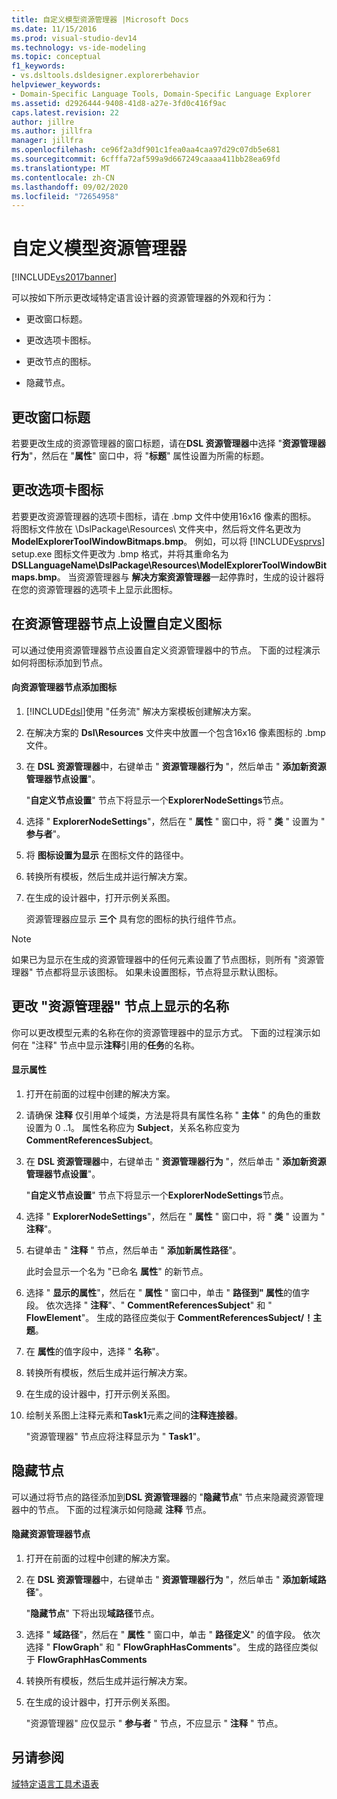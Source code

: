 ```yaml
---
title: 自定义模型资源管理器 |Microsoft Docs
ms.date: 11/15/2016
ms.prod: visual-studio-dev14
ms.technology: vs-ide-modeling
ms.topic: conceptual
f1_keywords:
- vs.dsltools.dsldesigner.explorerbehavior
helpviewer_keywords:
- Domain-Specific Language Tools, Domain-Specific Language Explorer
ms.assetid: d2926444-9408-41d8-a27e-3fd0c416f9ac
caps.latest.revision: 22
author: jillre
ms.author: jillfra
manager: jillfra
ms.openlocfilehash: ce96f2a3df901c1fea0aa4caa97d29c07db5e681
ms.sourcegitcommit: 6cfffa72af599a9d667249caaaa411bb28ea69fd
ms.translationtype: MT
ms.contentlocale: zh-CN
ms.lasthandoff: 09/02/2020
ms.locfileid: "72654958"
---
```

# <a name="customizing-the-model-explorer"></a>自定义模型资源管理器
[!INCLUDE[vs2017banner](../includes/vs2017banner.md)]

可以按如下所示更改域特定语言设计器的资源管理器的外观和行为：

- 更改窗口标题。

- 更改选项卡图标。

- 更改节点的图标。

- 隐藏节点。

## <a name="changing-the-window-title"></a>更改窗口标题
 若要更改生成的资源管理器的窗口标题，请在**DSL 资源管理器**中选择 "**资源管理器行为**"，然后在 "**属性**" 窗口中，将 "**标题**" 属性设置为所需的标题。

## <a name="changing-the-tab-icon"></a>更改选项卡图标
 若要更改资源管理器的选项卡图标，请在 .bmp 文件中使用16x16 像素的图标。 将图标文件放在 \DslPackage\Resources\ 文件夹中，然后将文件名更改为 **ModelExplorerToolWindowBitmaps.bmp**。 例如，可以将 [!INCLUDE[vsprvs](../includes/vsprvs-md.md)] setup.exe 图标文件更改为 .bmp 格式，并将其重命名为 **DSLLanguageName\DslPackage\Resources\ModelExplorerToolWindowBitmaps.bmp**。 当资源管理器与 **解决方案资源管理器**一起停靠时，生成的设计器将在您的资源管理器的选项卡上显示此图标。

## <a name="setting-custom-icons-on-explorer-nodes"></a>在资源管理器节点上设置自定义图标
 可以通过使用资源管理器节点设置自定义资源管理器中的节点。 下面的过程演示如何将图标添加到节点。

#### <a name="to-add-an-icon-to-an-explorer-node"></a>向资源管理器节点添加图标

1. [!INCLUDE[dsl](../includes/dsl-md.md)]使用 "任务流" 解决方案模板创建解决方案。

2. 在解决方案的 **Dsl\Resources** 文件夹中放置一个包含16x16 像素图标的 .bmp 文件。

3. 在 **DSL 资源管理器**中，右键单击 " **资源管理器行为** "，然后单击 " **添加新资源管理器节点设置**"。

     "**自定义节点设置**" 节点下将显示一个**ExplorerNodeSettings**节点。

4. 选择 " **ExplorerNodeSettings**"，然后在 " **属性** " 窗口中，将 " **类** " 设置为 " **参与者**"。

5. 将 **图标设置为显示** 在图标文件的路径中。

6. 转换所有模板，然后生成并运行解决方案。

7. 在生成的设计器中，打开示例关系图。

     资源管理器应显示 **三个** 具有您的图标的执行组件节点。

> [!NOTE]
> 如果已为显示在生成的资源管理器中的任何元素设置了节点图标，则所有 "资源管理器" 节点都将显示该图标。 如果未设置图标，节点将显示默认图标。

## <a name="changing-the-name-displayed-on-an-explorer-node"></a>更改 "资源管理器" 节点上显示的名称
 你可以更改模型元素的名称在你的资源管理器中的显示方式。 下面的过程演示如何在 "注释" 节点中显示**注释**引用的**任务**的名称。

#### <a name="to-display-a-property"></a>显示属性

1. 打开在前面的过程中创建的解决方案。

2. 请确保 **注释** 仅引用单个域类，方法是将具有属性名称 " **主体** " 的角色的重数设置为 0 ..1。 属性名称应为 **Subject**，关系名称应变为 **CommentReferencesSubject**。

3. 在 **DSL 资源管理器**中，右键单击 " **资源管理器行为** "，然后单击 " **添加新资源管理器节点设置**"。

     "**自定义节点设置**" 节点下将显示一个**ExplorerNodeSettings**节点。

4. 选择 " **ExplorerNodeSettings**"，然后在 " **属性** " 窗口中，将 " **类** " 设置为 " **注释**"。

5. 右键单击 " **注释** " 节点，然后单击 " **添加新属性路径**"。

     此时会显示一个名为 "已命名 **属性**" 的新节点。

6. 选择 " **显示的属性**"，然后在 " **属性** " 窗口中，单击 " **路径到" 属性**的值字段。 依次选择 " **注释**"、" **CommentReferencesSubject**" 和 " **FlowElement**"。 生成的路径应类似于 **CommentReferencesSubject/！主题**。

7. 在 **属性**的值字段中，选择 " **名称**"。

8. 转换所有模板，然后生成并运行解决方案。

9. 在生成的设计器中，打开示例关系图。

10. 绘制关系图上注释元素和**Task1**元素之间的**注释连接器**。

     "资源管理器" 节点应将注释显示为 " **Task1**"。

## <a name="hiding-nodes"></a>隐藏节点
 可以通过将节点的路径添加到**DSL 资源管理器**的 "**隐藏节点**" 节点来隐藏资源管理器中的节点。 下面的过程演示如何隐藏 **注释** 节点。

#### <a name="to-hide-an-explorer-node"></a>隐藏资源管理器节点

1. 打开在前面的过程中创建的解决方案。

2. 在 **DSL 资源管理器**中，右键单击 " **资源管理器行为** "，然后单击 " **添加新域路径**"。

     "**隐藏节点**" 下将出现**域路径**节点。

3. 选择 " **域路径**"，然后在 " **属性** " 窗口中，单击 " **路径定义**" 的值字段。 依次选择 " **FlowGraph**" 和 " **FlowGraphHasComments**"。 生成的路径应类似于 **FlowGraphHasComments**

4. 转换所有模板，然后生成并运行解决方案。

5. 在生成的设计器中，打开示例关系图。

     "资源管理器" 应仅显示 " **参与者** " 节点，不应显示 " **注释** " 节点。

## <a name="see-also"></a>另请参阅
 [域特定语言工具术语表](https://msdn.microsoft.com/ca5e84cb-a315-465c-be24-76aa3df276aa)
